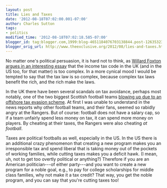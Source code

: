 ```yaml
---
layout: post
title: Lies and Taxes
date: '2012-08-18T07:02:00.001-07:00'
author: Charles Sutton
tags:
- politics
modified_time: '2012-08-18T07:02:18.585-07:00'
blogger_id: tag:blogger.com,1999:blog-4651184076703138844.post-1263532390565512681
blogger_orig_url: http://www.theexclusive.org/2012/08/lies-and-taxes.html
---
```

No matter one's political persuasion, it is hard not to think, as [Willard Foxton argues in an interesting essay](http://www.newstatesman.com/blogs/voices/2012/06/tax-avoidance-isnt-left-or-right-issue-its-cancer-eating-our-democracy) that the income tax code in the UK (and in the US too, for that matter) is too complex. In a more cynical mood I would be tempted to say that the tax law is so complex, because complex tax laws benefit the rich, and the rich make the laws.

In the UK there have been several scandals on tax avoidance, perhaps most notably, one of the two biggest Scottish football teams [blowing up due to an offshore tax evasion scheme](http://en.wikipedia.org/wiki/Administration_and_liquidation_of_Rangers_F.C._plc). At first I was unable to understand in the news reports why other football teams, and their fans, seemed so rabidly angry at the Rangers. But of course: football does not have a salary cap, so if a team unfairly spend less money on tax, it can spend more money on players. By cheating at their taxes, the Rangers were also cheating *at football*.

Taxes are political footballs as well, especially in the US. In the US there is an additional crazy phenomenon that creating a new program makes you an irresponsible tax and spend liberal that is taking money out of the pockets of working families, while cutting taxes makes you a deficit hawk. (I mean, uh, not to get too overtly political or anything?) Therefore if you are an American politician---of either party---and you want to create a new program for a noble goal, e.g., to pay for college scholarships for middle class families, why not make it a tax credit? That way, you get the noble program, and you can say that you're cutting taxes too!
